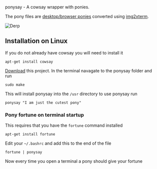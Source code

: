 ponysay - A cowsay wrapper with ponies.

The pony files are [desktop/browser ponies](http://web.student.tuwien.ac.at/~e0427417/browser-ponies/ponies.html) converted using [img2xterm](https://github.com/rossy2401/img2xterm).

![Derp](http://i.imgur.com/xOJbE.png)

[](/derp "Today your terminal, tomorrow the world!")

Installation on Linux
---------------------

If you do not already have cowsay you will need to install it

    apt-get install cowsay

[Download](https://github.com/erkin/ponysay/zipball/master) this project. In the terminal navagate to the ponysay folder and run
  
    sudo make

This will install ponysay into the `/usr` directory to use ponysay run

    ponysay "I am just the cutest pony"

### Pony fortune on terminal startup 

This requires that you have the `fortune` command installed

    apt-get install fortune
  
Edit your `~/.bashrc` and add this to the end of the file

    fortune | ponysay

Now every time you open a terminal a pony should give your fortune
